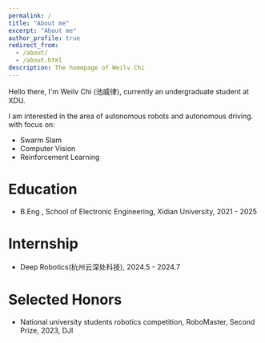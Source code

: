 ```yaml
---
permalink: /
title: "About me"
excerpt: "About me"
author_profile: true
redirect_from: 
  - /about/
  - /about.html
description: The homepage of Weilv Chi
---
```


Hello there, I'm Weilv Chi (池威律), currently an undergraduate student at XDU.

I am interested in the area of autonomous robots and autonomous driving. with focus on:

- Swarm Slam
- Computer Vision
- Reinforcement Learning


Education
======

* B.Eng , School of Electronic Engineering, Xidian University, 2021 - 2025


Internship
======

* Deep Robotics(杭州云深处科技), 2024.5 - 2024.7



Selected Honors
======
* National university students robotics competition, RoboMaster, Second Prize, 2023, DJI
